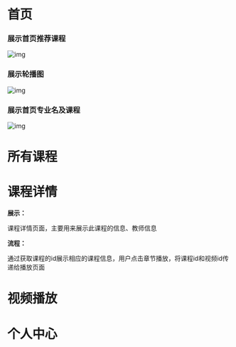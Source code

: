 # 首页

### 展示首页推荐课程

![img](file:///C:/Users/小博/AppData/Local/Temp/msohtmlclip1/01/clip_image001.png)

### 展示轮播图

![img](file:///C:/Users/小博/AppData/Local/Temp/msohtmlclip1/01/clip_image001.png)

### 展示首页专业名及课程

![img](file:///C:/Users/小博/AppData/Local/Temp/msohtmlclip1/01/clip_image003.jpg)

# 所有课程

# 课程详情

**展示：**

课程详情页面，主要用来展示此课程的信息、教师信息

**流程：**

通过获取课程的id展示相应的课程信息，用户点击章节播放，将课程id和视频id传递给播放页面

# 视频播放

# 个人中心